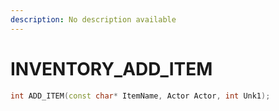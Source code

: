 ```yaml
---
description: No description available 
---
```


# INVENTORY\_ADD_ITEM

```cpp
int ADD_ITEM(const char* ItemName, Actor Actor, int Unk1);
```